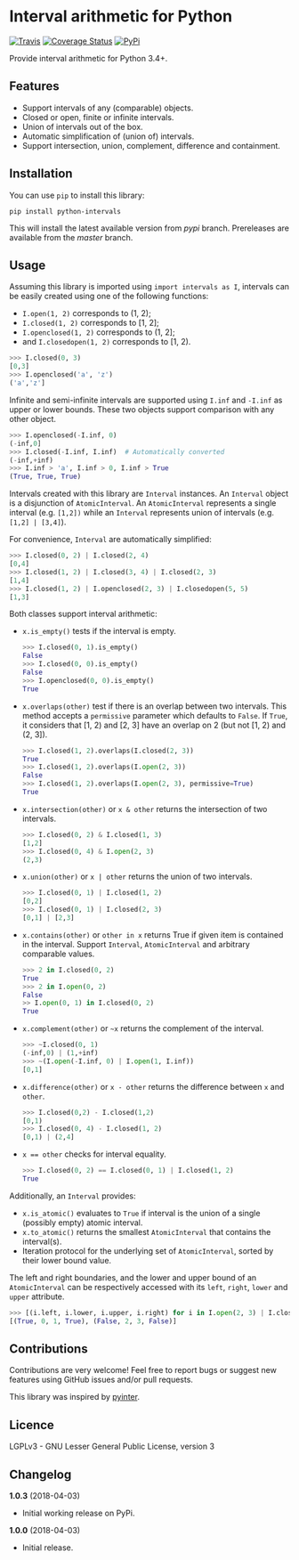 

# Interval arithmetic for Python

[![Travis](https://travis-ci.org/AlexandreDecan/python-intervals.svg?branch=master)](https://travis-ci.org/AlexandreDecan/python-intervals)
[![Coverage Status](https://coveralls.io/repos/github/AlexandreDecan/python-intervals/badge.svg?branch=master)](https://coveralls.io/github/AlexandreDecan/python-intervals?branch=master)
[![PyPi](https://badge.fury.io/py/python-intervals.svg)](https://pypi.org/project/python-intervals)


Provide interval arithmetic for Python 3.4+.


## Features

 - Support intervals of any (comparable) objects.
 - Closed or open, finite or infinite intervals.
 - Union of intervals out of the box.
 - Automatic simplification of (union of) intervals.
 - Support intersection, union, complement, difference and containment.


## Installation

You can use ``pip`` to install this library:

``pip install python-intervals``

This will install the latest available version from *pypi* branch.
Prereleases are available from the *master* branch.


## Usage

Assuming this library is imported using ``import intervals as I``, intervals can be easily created using one of the following functions:

 - ``I.open(1, 2)`` corresponds to (1, 2);
 - ``I.closed(1, 2)`` corresponds to [1, 2];
 - ``I.openclosed(1, 2)`` corresponds to (1, 2];
 - and ``I.closedopen(1, 2)`` corresponds to [1, 2).

```python
>>> I.closed(0, 3)
[0,3]
>>> I.openclosed('a', 'z')
('a','z']
```

Infinite and semi-infinite intervals are supported using ``I.inf`` and ``-I.inf`` as upper or lower bounds. These two objects support comparison with any other object.

```python
>>> I.openclosed(-I.inf, 0)
(-inf,0]
>>> I.closed(-I.inf, I.inf)  # Automatically converted
(-inf,+inf)
>>> I.inf > 'a', I.inf > 0, I.inf > True
(True, True, True)
```

Intervals created with this library are ``Interval`` instances.
An ``Interval`` object is a disjunction of ``AtomicInterval``.
An ``AtomicInterval`` represents a single interval (e.g. ``[1,2])`` while an ``Interval`` represents union of intervals (e.g. ``[1,2] | [3,4]``).


For convenience, ``Interval`` are automatically simplified:
```python
>>> I.closed(0, 2) | I.closed(2, 4)
[0,4]
>>> I.closed(1, 2) | I.closed(3, 4) | I.closed(2, 3)
[1,4]
>>> I.closed(1, 2) | I.openclosed(2, 3) | I.closedopen(5, 5)
[1,3]
```

Both classes support interval arithmetic:

 - ``x.is_empty()`` tests if the interval is empty.

   ```python
   >>> I.closed(0, 1).is_empty()
   False
   >>> I.closed(0, 0).is_empty()
   False
   >>> I.openclosed(0, 0).is_empty()
   True
   ```

 - ``x.overlaps(other)`` test if there is an overlap between two intervals. This method accepts a ``permissive`` parameter which defaults to ``False``. If ``True``, it considers that [1, 2) and [2, 3] have an overlap on 2 (but not [1, 2) and (2, 3]).

   ```python
   >>> I.closed(1, 2).overlaps(I.closed(2, 3))
   True
   >>> I.closed(1, 2).overlaps(I.open(2, 3))
   False
   >>> I.closed(1, 2).overlaps(I.open(2, 3), permissive=True)
   True
   ```

 - ``x.intersection(other)`` or ``x & other`` returns the intersection of two intervals.
   ```python
   >>> I.closed(0, 2) & I.closed(1, 3)
   [1,2]
   >>> I.closed(0, 4) & I.open(2, 3)
   (2,3)
   ```
 - ``x.union(other)`` or ``x | other`` returns the union of two intervals.
   ```python
   >>> I.closed(0, 1) | I.closed(1, 2)
   [0,2]
   >>> I.closed(0, 1) | I.closed(2, 3)
   [0,1] | [2,3]
   ```
 - ``x.contains(other)`` or ``other in x`` returns True if given item is contained in the interval. Support ``Interval``, ``AtomicInterval`` and arbitrary comparable values.
   ```python
   >>> 2 in I.closed(0, 2)
   True
   >>> 2 in I.open(0, 2)
   False
   >> I.open(0, 1) in I.closed(0, 2)
   True
   ```
 - ``x.complement(other)`` or ``~x`` returns the complement of the interval.
   ```python
   >>> ~I.closed(0, 1)
   (-inf,0) | (1,+inf)
   >>> ~(I.open(-I.inf, 0) | I.open(1, I.inf))
   [0,1]
   ```
 - ``x.difference(other)`` or ``x - other`` returns the difference between ``x`` and ``other``.
   ```python
   >>> I.closed(0,2) - I.closed(1,2)
   [0,1)
   >>> I.closed(0, 4) - I.closed(1, 2)
   [0,1) | (2,4]
   ```
 - ``x == other`` checks for interval equality.
   ```python
   >>> I.closed(0, 2) == I.closed(0, 1) | I.closed(1, 2)
   True
   ```

Additionally, an ``Interval`` provides:

 - ``x.is_atomic()`` evaluates to ``True`` if interval is the union of a single (possibly empty) atomic interval.
 - ``x.to_atomic()`` returns the smallest ``AtomicInterval`` that contains the interval(s).
 - Iteration protocol for the underlying set of ``AtomicInterval``, sorted by their lower bound value.

The left and right boundaries, and the lower and upper bound of an ``AtomicInterval`` can be respectively accessed with its ``left``, ``right``, ``lower`` and ``upper`` attribute.

```python
>>> [(i.left, i.lower, i.upper, i.right) for i in I.open(2, 3) | I.closed(0, 1)]
[(True, 0, 1, True), (False, 2, 3, False)]
```

## Contributions

Contributions are very welcome!
Feel free to report bugs or suggest new features using GitHub issues and/or pull requests.

This library was inspired by [pyinter](https://github.com/intiocean/pyinter).


## Licence

LGPLv3 - GNU Lesser General Public License, version 3


## Changelog

**1.0.3** (2018-04-03)

 - Initial working release on PyPi.


**1.0.0** (2018-04-03)

 - Initial release.
